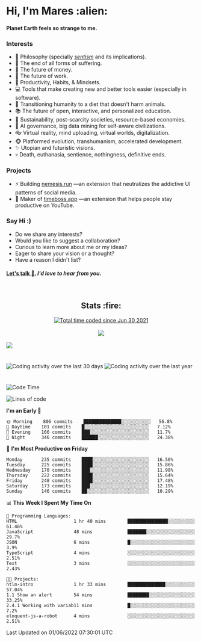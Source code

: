 <h1>Hi, I'm Mares :alien:</h1>

#### Planet Earth feels so strange to me.

### **Interests**

- 🌊 Philosophy (specially [_sentism_][sentismmedium] and its implications).
- 🎯 The end of all forms of suffering.
- 💸 The future of money.
- 💼 The future of work.
- 🧠 Productivity, Habits, & Mindsets.
- 💻 Tools that make creating new and better tools easier (especially in software).
- 🥗 Transitioning humanity to a diet that doesn't harm animals.
- 📚 The future of open, interactive, and personalized education.
- 🌱 Sustainability, post-scarcity societies, resource-based economies.
- 🤖 AI governance, big data mining for self-aware civilizations.
- 👓 Virtual reality, mind uploading, virtual worlds, digitalization.
- 🐵 Platformed evolution, transhumanism, accelerated development.
- ✨ Utopian and futuristic visions.
- 💀 Death, euthanasia, sentience, nothingness, definitive ends.


### **Projects**

- ⚡ Building [nemesis.run](https://nemesis.run) —an extension that neutralizes the addictive UI patterns of social media.
- 💎 Maker of [timeboss.app](https://timeboss.app) —an extension that helps people stay productive on YouTube.


### **Say Hi :)**

- Do we share any interests?
- Would you like to suggest a collaboration?
- Curious to learn more about me or my ideas?
- Eager to share your vision or a thought?
- Have a reason I didn't list?

#### [Let's talk :wave:.](mailto:mareszhar@gmail.com) _I'd love to hear from you_.

[sentismmedium]: https://medium.com/@mareszhar/born-a-prisoner-a-reflection-about-life-its-struggles-and-a-plan-to-escape-d8566ce9b026

<br>

<h2 align="center">Stats :fire:</h2>

<div align="center">
  <a href="https://wakatime.com/@cfdc0e0d-4860-4b62-9ff0-cb659185525e">
    <img src="https://wakatime.com/badge/user/cfdc0e0d-4860-4b62-9ff0-cb659185525e.svg" alt="Total time coded since Jun 30 2021" />
  </a>
</div>

<br>

<!-- 
Add or remove this: 
&dates=B1AAB3FF 
...or this...
&date_format=M%20j%5B%2C%20Y%5D
from the *streak stats URL below* if they get bugged and aren't updating: 
-->

<div align="center">
  <img src="https://github-readme-streak-stats.herokuapp.com?user=mareszhar&theme=black-ice&hide_border=true&stroke=FFFFFF15&ring=DF8FFE&fire=DF8FFE&currStreakLabel=DF8FFE&background=1A232A&currStreakNum=86FFAB&dates=B1AAB3FF&date_format=M%20j%5B%2C%20Y%5D">
</div>

<br>

<img src="https://activity-graph.herokuapp.com/graph?username=mareszhar&theme=nord&bg_color=00000000&color=979797&line=DF8FFE&point=00000000&area=true&hide_border=true">

<br>

<h1></h1>

<img src="https://wakatime.com/share/@mares/5df0ff02-9c79-41b4-b540-51dc9c65a57b.svg" alt="Coding activity over the last 30 days" />
<img src="https://wakatime.com/share/@mares/ea89ba71-f374-40af-930c-e0655909fe37.svg" alt="Coding activity over the last year" />

<h1></h1>

<!--START_SECTION:waka-->
![Code Time](http://img.shields.io/badge/Code%20Time-524%20hrs%2056%20mins-blue)

![Lines of code](https://img.shields.io/badge/From%20Hello%20World%20I%27ve%20Written-134%20Thousand%20lines%20of%20code-blue)

**I'm an Early 🐤** 

```text
🌞 Morning    806 commits    ██████████████░░░░░░░░░░░   56.8% 
🌆 Daytime    101 commits    █░░░░░░░░░░░░░░░░░░░░░░░░   7.12% 
🌃 Evening    166 commits    ███░░░░░░░░░░░░░░░░░░░░░░   11.7% 
🌙 Night      346 commits    ██████░░░░░░░░░░░░░░░░░░░   24.38%

```
📅 **I'm Most Productive on Friday** 

```text
Monday       235 commits    ████░░░░░░░░░░░░░░░░░░░░░   16.56% 
Tuesday      225 commits    ████░░░░░░░░░░░░░░░░░░░░░   15.86% 
Wednesday    170 commits    ███░░░░░░░░░░░░░░░░░░░░░░   11.98% 
Thursday     222 commits    ████░░░░░░░░░░░░░░░░░░░░░   15.64% 
Friday       248 commits    ████░░░░░░░░░░░░░░░░░░░░░   17.48% 
Saturday     173 commits    ███░░░░░░░░░░░░░░░░░░░░░░   12.19% 
Sunday       146 commits    ██░░░░░░░░░░░░░░░░░░░░░░░   10.29%

```


📊 **This Week I Spent My Time On** 

```text
💬 Programming Languages: 
HTML                     1 hr 40 mins        ███████████████░░░░░░░░░░   61.46% 
JavaScript               48 mins             ███████░░░░░░░░░░░░░░░░░░   29.7% 
JSON                     6 mins              █░░░░░░░░░░░░░░░░░░░░░░░░   3.9% 
TypeScript               4 mins              ░░░░░░░░░░░░░░░░░░░░░░░░░   2.51% 
Text                     3 mins              ░░░░░░░░░░░░░░░░░░░░░░░░░   2.43%

🐱‍💻 Projects: 
htlm-intro               1 hr 33 mins        ██████████████░░░░░░░░░░░   57.04% 
1.1 Show an alert        54 mins             ████████░░░░░░░░░░░░░░░░░   33.25% 
2.4.1 Working with variab11 mins             █░░░░░░░░░░░░░░░░░░░░░░░░   7.2% 
eloquent-js-a-robot      4 mins              ░░░░░░░░░░░░░░░░░░░░░░░░░   2.51%

```


 Last Updated on 01/06/2022 07:30:01 UTC
<!--END_SECTION:waka-->
